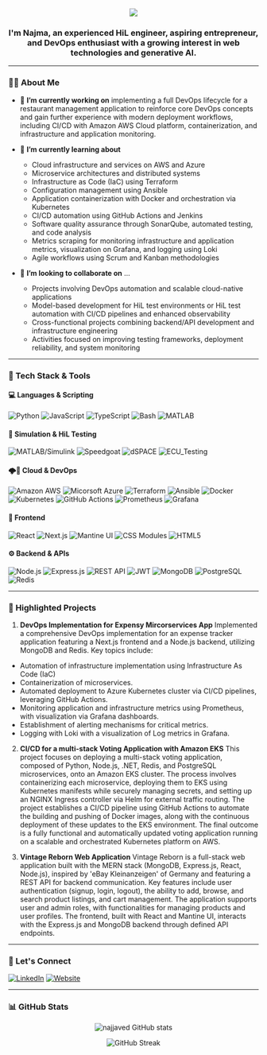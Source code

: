 <h1 align="center">
    <img src="https://readme-typing-svg.herokuapp.com/?font=Righteous&size=35&center=true&vCenter=true&width=500&height=70&duration=4000&lines=Hi+there!+👋;" />
</h1>

<h3 align="center"> I'm Najma, an experienced HiL engineer, aspiring entrepreneur, and DevOps enthusiast with a growing interest in web technologies and generative AI.</h3>

<!--
**najjaved/najjaved** is a ✨ _special_ ✨ repository because its `README.md` (this file) appears on your GitHub profile.

Here are some ideas to get you started:

- 🔭 I’m currently working on ...
- 🌱 I’m currently learning ...
- 👯 I’m looking to collaborate on ...
- 🤔 I’m looking for help with ...
- 💬 Ask me about ...
- 📫 How to reach me: ...
- 😄 Pronouns: ...
- ⚡ Fun fact: ...
-->

---

### 👩‍💻 About Me
- 🔭 **I’m currently working on** implementing a full DevOps lifecycle for a restaurant management application to reinforce core DevOps concepts and gain further experience with modern deployment workflows, including CI/CD with Amazon AWS Cloud platform, containerization, and infrastructure and application monitoring.

- 🌱 **I’m currently learning about** 
  - Cloud infrastructure and services on AWS and Azure
  - Microservice architectures and distributed systems
  - Infrastructure as Code (IaC) using Terraform
  - Configuration management using Ansible
  - Application containerization with Docker and orchestration via Kubernetes
  - CI/CD automation using GitHub Actions and Jenkins
  - Software quality assurance through SonarQube, automated testing, and code analysis
  - Metrics scraping for monitoring infrastructure and application metrics, visualization on Grafana, and logging using Loki
  - Agile workflows using Scrum and Kanban methodologies

- 👯 **I’m looking to collaborate on** ...
  - Projects involving DevOps automation and scalable cloud-native applications
  - Model-based development for HiL test environments or HiL test automation with CI/CD pipelines and enhanced observability
  - Cross-functional projects combining backend/API development and infrastructure engineering
  - Activities focused on improving testing frameworks, deployment reliability, and system monitoring

---

### 🧰 Tech Stack & Tools

#### 💻 Languages & Scripting 
![Python](https://img.shields.io/badge/Python-3776AB?style=for-the-badge&logo=python&logoColor=white)
![JavaScript](https://img.shields.io/badge/JavaScript-F7DF1E?style=for-the-badge&logo=javascript&logoColor=black)
![TypeScript](https://img.shields.io/badge/TypeScript-3178C6?style=for-the-badge&logo=typescript&logoColor=white)
![Bash](https://img.shields.io/badge/Bash-4EAA25?style=for-the-badge&logo=gnu-bash&logoColor=white)
![MATLAB](https://img.shields.io/badge/MATLAB-0076A8?style=for-the-badge&logo=mathworks&logoColor=white)
  
#### 🚀 Simulation & HiL Testing
![MATLAB/Simulink](https://img.shields.io/badge/MATLAB/Simulink-0076A8?style=for-the-badge&logo=mathworks&logoColor=white)
![Speedgoat](https://img.shields.io/badge/Speedgoat-003F7E?style=for-the-badge&logo=speed&logoColor=white)
![dSPACE](https://img.shields.io/badge/-dSPACE-0083CC?style=for-the-badge&logo=dspace&logoColor=white)
![ECU_Testing](https://img.shields.io/badge/ECU_Testing-005F8C?style=for-the-badge&logo=test-tube&logoColor=white)

#### 🌩️🔧 Cloud & DevOps
![Amazon AWS](https://img.shields.io/badge/AWS-%23FF9900.svg?style=for-the-badge&logo=amazon-aws&logoColor=white)
![Micorsoft Azure](https://img.shields.io/badge/Microsoft_Azure-0078D4?style=for-the-badge&logo=microsoft-azure&logoColor=white)
![Terraform](https://img.shields.io/badge/Terraform-623CE4?style=for-the-badge&logo=terraform&logoColor=white)
![Ansible](https://img.shields.io/badge/Ansible-000000?style=for-the-badge&logo=ansible&logoColor=white)
![Docker](https://img.shields.io/badge/Docker-2496ED?style=for-the-badge&logo=docker&logoColor=white)
![Kubernetes](https://img.shields.io/badge/Kubernetes-326CE5?style=for-the-badge&logo=kubernetes&logoColor=white)
![GitHub Actions](https://img.shields.io/badge/GitHub_Actions-2088FF?style=for-the-badge&logo=github-actions&logoColor=white)
![Prometheus](https://img.shields.io/badge/Prometheus-E6522C?style=for-the-badge&logo=prometheus&logoColor=white)
![Grafana](https://img.shields.io/badge/Grafana-F46800?style=for-the-badge&logo=grafana&logoColor=white)

#### 🎨 Frontend
![React](https://img.shields.io/badge/React-20232A?style=for-the-badge&logo=react&logoColor=61DAFB)
![Next.js](https://img.shields.io/badge/Next.js-000000?style=for-the-badge&logo=nextdotjs&logoColor=white)
![Mantine UI](https://img.shields.io/badge/Mantine-339AF0?style=for-the-badge&logo=mantine&logoColor=white)
![CSS Modules](https://img.shields.io/badge/CSS_Modules-000000?style=for-the-badge&logo=css3&logoColor=1572B6)
![HTML5](https://img.shields.io/badge/HTML5-E34F26?style=for-the-badge&logo=html5&logoColor=white)

#### ⚙️ Backend & APIs
![Node.js](https://img.shields.io/badge/Node.js-339933?style=for-the-badge&logo=nodedotjs&logoColor=white)
![Express.js](https://img.shields.io/badge/Express.js-000000?style=for-the-badge&logo=express&logoColor=white)
![REST API](https://img.shields.io/badge/REST_API-FF6C37?style=for-the-badge&logo=rest&logoColor=white)
![JWT](https://img.shields.io/badge/JWT-000000?style=for-the-badge&logo=jsonwebtokens&logoColor=white)
![MongoDB](https://img.shields.io/badge/MongoDB-47A248?style=for-the-badge&logo=mongodb&logoColor=white)
![PostgreSQL](https://img.shields.io/badge/-PostgreSQL-316192?style=for-the-badge&logo=postgresql&logoColor=white)
![Redis](https://img.shields.io/badge/-Redis-DC382D?style=for-the-badge&logo=redis&logoColor=white)

---

### 📂 Highlighted Projects
1. **DevOps Implementation for Expensy Mircorservices App** 
Implemented a comprehensive DevOps implementation for an expense tracker application featuring a Next.js frontend and a Node.js backend, utilizing MongoDB and Redis. Key topics include:
- Automation of infrastructure implementation using Infrastructure As Code (IaC)
- Containerization of microservices.
- Automated deployment to Azure Kubernetes cluster via CI/CD pipelines, leveraging GitHub Actions.
- Monitoring application and infrastructure metrics using Prometheus, with visualization via Grafana dashboards.
- Establishment of alerting mechanisms for critical metrics.
- Logging with Loki with a visualization of Log metrics in Grafana.

2. **CI/CD for a multi-stack Voting Application with Amazon EKS**
This project focuses on deploying a multi-stack voting application, composed of Python, Node.js, .NET, Redis, and PostgreSQL microservices, onto an Amazon EKS cluster. The process involves containerizing each microservice, deploying them to EKS using Kubernetes manifests while securely managing secrets, and setting up an NGINX Ingress controller via Helm for external traffic routing. The project establishes a CI/CD pipeline using GitHub Actions to automate the building and pushing of Docker images, along with the continuous deployment of these updates to the EKS environment. The final outcome is a fully functional and automatically updated voting application running on a scalable and orchestrated Kubernetes platform on AWS.

3. **Vintage Reborn Web Application**
Vintage Reborn is a full-stack web application built with the MERN stack (MongoDB, Express.js, React, Node.js), inspired by 'eBay Kleinanzeigen' of Germany and featuring a REST API for backend communication. Key features include user authentication (signup, login, logout), the ability to add, browse, and search product listings, and cart management. The application supports user and admin roles, with functionalities for managing products and user profiles. The frontend, built with React and Mantine UI, interacts with the Express.js and MongoDB backend through defined API endpoints.

---

### 🤝 Let's Connect
[![LinkedIn](https://img.shields.io/badge/LinkedIn-0077B5?style=for-the-badge&logo=linkedin&logoColor=white)](https://www.linkedin.com/in/najaved)
[![Website](https://img.shields.io/badge/Website-4285F4?style=for-the-badge&logo=google-chrome&logoColor=white)](https://ethicalorigins.eu/)

---

### 📊 GitHub Stats

<p align="center">
  <img src="https://github-readme-stats.vercel.app/api?username=najjaved&show_icons=true&theme=github_dark&hide_border=true" alt="najjaved GitHub stats" />
</p>

<p align="center">
  <img src="https://github-readme-streak-stats.herokuapp.com/?user=najjaved&theme=github-dark&hide_border=true" alt="GitHub Streak" />
</p>

